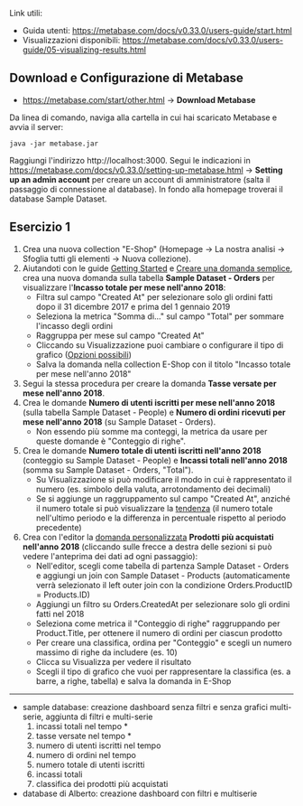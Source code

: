 Link utili:
- Guida utenti: https://metabase.com/docs/v0.33.0/users-guide/start.html
- Visualizzazioni disponibili: https://metabase.com/docs/v0.33.0/users-guide/05-visualizing-results.html

## Download e Configurazione di Metabase
- https://metabase.com/start/other.html -> **Download Metabase**

Da linea di comando, naviga alla cartella in cui hai scaricato Metabase e avvia il server:

```
java -jar metabase.jar
```

Raggiungi l'indirizzo http://localhost:3000.
Segui le indicazioni in https://metabase.com/docs/v0.33.0/setting-up-metabase.html -> **Setting up an admin account** per creare un account di amministratore (salta il passaggio di connessione al database).
In fondo alla homepage troverai il database Sample Dataset.

## Esercizio 1
1. Crea una nuova collection "E-Shop" (Homepage -> La nostra analisi -> Sfoglia tutti gli elementi -> Nuova collezione).
2. Aiutandoti con le guide [Getting Started](https://metabase.com/docs/v0.33.0/getting-started.html) e [Creare una domanda semplice](https://metabase.com/docs/v0.33.0/users-guide/04-asking-questions.html), crea una nuova domanda sulla tabella **Sample Dataset - Orders** per visualizzare l'**Incasso totale per mese nell'anno 2018**:
   - Filtra sul campo "Created At" per selezionare solo gli ordini fatti dopo il 31 dicembre 2017 e prima del 1 gennaio 2019
   - Seleziona la metrica "Somma di..." sul campo "Total" per sommare l'incasso degli ordini
   - Raggruppa per mese sul campo "Created At"
   - Cliccando su Visualizzazione puoi cambiare o configurare il tipo di grafico ([Opzioni possibili](https://metabase.com/docs/v0.33.0/users-guide/05-visualizing-results.html))
   - Salva la domanda nella collection E-Shop con il titolo "Incasso totale per mese nell'anno 2018"
3. Segui la stessa procedura per creare la domanda **Tasse versate per mese nell'anno 2018**.
4. Crea le domande **Numero di utenti iscritti per mese nell'anno 2018** (sulla tabella Sample Dataset - People) e **Numero di ordini ricevuti per mese nell'anno 2018** (su Sample Dataset - Orders).
   - Non essendo più somme ma conteggi, la metrica da usare per queste domande è "Conteggio di righe".
5. Crea le domande **Numero totale di utenti iscritti nell'anno 2018** (conteggio su Sample Dataset - People) e **Incassi totali nell'anno 2018** (somma su Sample Dataset - Orders, "Total").
   - Su Visualizzazione si può modificare il modo in cui è rappresentato il numero (es. simbolo della valuta, arrotondamento dei decimali)
   - Se si aggiunge un raggruppamento sul campo "Created At", anziché il numero totale si può visualizzare la [tendenza](https://metabase.com/docs/v0.33.0/users-guide/05-visualizing-results.html#trends) (il numero totale nell'ultimo periodo e la differenza in percentuale rispetto al periodo precedente)
6. Crea con l'editor la [domanda personalizzata](https://metabase.com/docs/v0.33.0/users-guide/custom-questions.html) **Prodotti più acquistati nell'anno 2018** (cliccando sulle frecce a destra delle sezioni si può vedere l'anteprima dei dati ad ogni passaggio):
   - Nell'editor, scegli come tabella di partenza Sample Dataset - Orders e aggiungi un join con Sample Dataset - Products (automaticamente verrà selezionato il left outer join con la condizione Orders.ProductID = Products.ID)
   - Aggiungi un filtro su Orders.CreatedAt per selezionare solo gli ordini fatti nel 2018
   - Seleziona come metrica il "Conteggio di righe" raggruppando per Product.Title, per ottenere il numero di ordini per ciascun prodotto
   - Per creare una classifica, ordina per "Conteggio" e scegli un numero massimo di righe da includere (es. 10)
   - Clicca su Visualizza per vedere il risultato
   - Scegli il tipo di grafico che vuoi per rappresentare la classifica (es. a barre, a righe, tabella) e salva la domanda in E-Shop

---
- sample database: creazione dashboard senza filtri e senza grafici multi-serie, aggiunta di filtri e multi-serie
	1. incassi totali nel tempo *
	2. tasse versate nel tempo *
	3. numero di utenti iscritti nel tempo
	4. numero di ordini nel tempo
	5. numero totale di utenti iscritti
	6. incassi totali
	7. classifica dei prodotti più acquistati
- database di Alberto: creazione dashboard con filtri e multiserie

